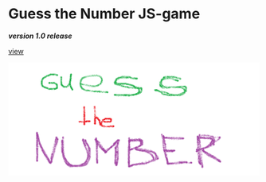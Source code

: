 # Guess the Number JS-game

**_version 1.0 release_**

[view](https://roboedweb.github.io/numbers.game)

![logo](https://github.com/roboedweb/numbers.game/blob/main/logo.png)
